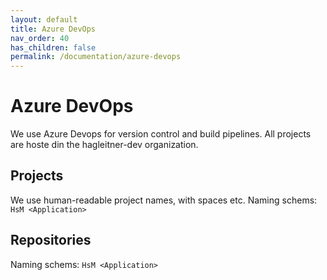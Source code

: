 ```yaml
---
layout: default
title: Azure DevOps
nav_order: 40
has_children: false
permalink: /documentation/azure-devops
---
```


# Azure DevOps
We use Azure Devops for version control and build pipelines. All projects are hoste din the hagleitner-dev organization.

## Projects
We use human-readable project names, with spaces etc.
Naming schems: ```HsM <Application> ```


## Repositories
Naming schems: ```HsM <Application> ```
